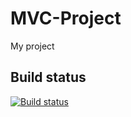 # MVC-Project
My project

## Build status
[![Build status](https://ci.appveyor.com/api/projects/status/jixyimnbxqi5d6ys?svg=true)](https://ci.appveyor.com/project/TodorDakov/mvc-project)
